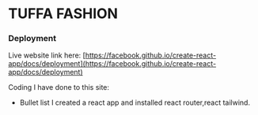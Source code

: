 #  TUFFA FASHION


### Deployment

Live website link here: [https://facebook.github.io/create-react-app/docs/deployment](https://facebook.github.io/create-react-app/docs/deployment)

Coding I have done to this site:
- Bullet list I created a react app and installed react router,react tailwind.

